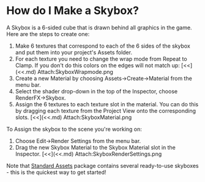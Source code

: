 How do I Make a Skybox?
=======================


A <span class=keyword>Skybox</span> is a 6-sided cube that is drawn behind all graphics in the game. Here are the steps to create one:

1. Make 6 textures that correspond to each of the 6 sides of the skybox and put them into your project's <span class=keyword>Assets</span> folder.
1. For each texture you need to change the wrap mode from <span class=component>Repeat</span> to <span class=component>Clamp</span>. If you don't do this colors on the edges will not match up: [<<](<<.md) Attach:SkyboxWrapmode.png
1. Create a new <span class=keyword>Material</span> by choosing <span class=menu>Assets->Create->Material</span> from the menu bar.
1. Select the shader drop-down in the top of the <span class=keyword>Inspector</span>, choose <span class=menu>RenderFX->Skybox</span>.
1. Assign the 6 textures to each texture slot in the material. You can do this by dragging each texture from the <span class=keyword>Project View</span> onto the corresponding slots. [<<](<<.md) Attach:SkyboxMaterial.png

To Assign the skybox to the scene you're working on:
1. Choose <span class=menu>Edit->Render Settings</span> from the menu bar.
1. Drag the new Skybox Material to the <span class=component>Skybox Material</span> slot in the Inspector. [<<](<<.md) Attach:SkyboxRenderSettings.png

Note that [Standard Assets](HOWTO-InstallStandardAssets.md) package contains several ready-to-use skyboxes - this is the quickest way to get started!
